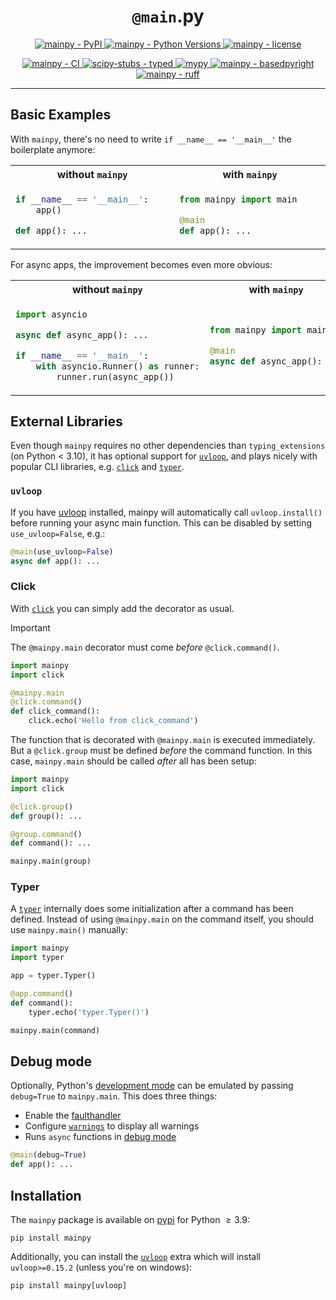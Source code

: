 <h1 align="center"><code>@main</code>.py</h1>

<p align="center">
    <a href="https://pypi.org/project/mainpy/">
        <img
            alt="mainpy - PyPI"
            src="https://img.shields.io/pypi/v/mainpy?style=flat"
        />
    </a>
    <a href="https://github.com/jorenham/mainpy">
        <img
            alt="mainpy - Python Versions"
            src="https://img.shields.io/pypi/pyversions/mainpy?style=flat"
        />
    </a>
    <a href="https://github.com/jorenham/mainpy">
        <img
            alt="mainpy - license"
            src="https://img.shields.io/github/license/jorenham/mainpy?style=flat"
        />
    </a>
</p>
<p align="center">
    <a href="https://github.com/jorenham/mainpy/actions?query=workflow%3ACI">
        <img
            alt="mainpy - CI"
            src="https://github.com/jorenham/mainpy/workflows/CI/badge.svg"
        />
    </a>
    <a href="https://github.com/jorenham/mainpy">
        <img
            alt="scipy-stubs - typed"
            src="https://img.shields.io/pypi/types/mainpy?color=blue&style=flat"
        />
    </a>
    <a href="https://github.com/python/mypy">
        <img alt="mypy" src="https://img.shields.io/badge/mypy-checked-olive?style=flat-square&logo=python">
    </a>
    <a href="https://detachhead.github.io/basedpyright">
        <img
            alt="mainpy - basedpyright"
            src="https://img.shields.io/badge/basedpyright-checked-42b983"
        />
    </a>
    <a href="https://github.com/astral-sh/ruff">
        <img
            alt="mainpy - ruff"
            src="https://img.shields.io/endpoint?url=https://raw.githubusercontent.com/astral-sh/ruff/main/assets/badge/v2.json"
        />
    </a>
</p>

---

## Basic Examples

With `mainpy`, there's no need to write `if __name__ == '__main__'` the
boilerplate anymore:

<table>
<tr>
<th width="415px">without <code>mainpy</code></th>
<th width="415px">with <code>mainpy</code></th>
</tr>
<tr>
<td width="415px">

```python
if __name__ == '__main__':
    app()

def app(): ...
```

</td>
<td width="415px">

```python
from mainpy import main

@main
def app(): ...
```

</td>
</tr>
</table>

For async apps, the improvement becomes even more obvious:

<table>
<tr>
<th width="415px">without <code>mainpy</code></th>
<th width="415px">with <code>mainpy</code></th>
</tr>
<tr>
<td width="415px">

```python
import asyncio

async def async_app(): ...

if __name__ == '__main__':
    with asyncio.Runner() as runner:
        runner.run(async_app())
```

</td>
<td width="415px">

```python
from mainpy import main

@main
async def async_app(): ...
```

</td>
</tr>
</table>

## External Libraries

Even though `mainpy` requires no other dependencies than `typing_extensions`
(on Python < 3.10), it has optional support for [`uvloop`][UVLOOP], and plays
nicely with popular CLI libraries, e.g. [`click`][CLICK] and [`typer`][TYPER].

### `uvloop`

If you have [uvloop][UVLOOP] installed, mainpy will automatically call
`uvloop.install()` before running your async main function.
This can be disabled by setting `use_uvloop=False`, e.g.:

```python
@main(use_uvloop=False)
async def app(): ...
```

### Click

With [`click`][CLICK] you can simply add the decorator as usual.

> [!IMPORTANT]
> The `@mainpy.main` decorator must come *before* `@click.command()`.

```python
import mainpy
import click

@mainpy.main
@click.command()
def click_command():
    click.echo('Hello from click_command')
```

The function that is decorated with `@mainpy.main` is executed immediately.
But a `@click.group` must be defined *before* the command function.
In this case, `mainpy.main` should be called *after* all has been setup:

```python
import mainpy
import click

@click.group()
def group(): ...

@group.command()
def command(): ...

mainpy.main(group)
```

### Typer

A [`typer`][TYPER] internally does some initialization after a command
has been defined.
Instead of using `@mainpy.main` on the command itself, you should use
`mainpy.main()` manually:

```python
import mainpy
import typer

app = typer.Typer()

@app.command()
def command():
    typer.echo('typer.Typer()')

mainpy.main(command)
```

## Debug mode

Optionally, Python's [development mode][DEVMODE] can be emulated by passing
`debug=True` to `mainpy.main`. This does three things:

- Enable the [faulthandler][FAULTHANDLER]
- Configure [`warnings`][WARNINGS] to display all warnings
- Runs `async` functions in [debug mode][ADEBUG]

```python
@main(debug=True)
def app(): ...
```

## Installation

The `mainpy` package is available on [pypi][PYPI] for Python $\ge 3.9$:

```shell
pip install mainpy
```

Additionally, you can install the [`uvloop`][UVLOOP] extra which will install
`uvloop>=0.15.2` (unless you're on windows):

```shell
pip install mainpy[uvloop]
```

[PYPI]: https://pypi.org/project/mainpy/
[UVLOOP]: https://github.com/MagicStack/uvloop
[CLICK]: https://github.com/pallets/click
[TYPER]: https://github.com/tiangolo/typer
[DEVMODE]: https://docs.python.org/3/library/devmode.html
[FAULTHANDLER]: https://docs.python.org/3/library/faulthandler.html
[WARNINGS]: https://docs.python.org/3/library/warnings.html
[ADEBUG]: https://docs.python.org/3/library/asyncio-dev.html#asyncio-debug-mode

